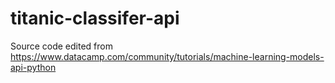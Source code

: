 # titanic-classifer-api

Source code edited from https://www.datacamp.com/community/tutorials/machine-learning-models-api-python
